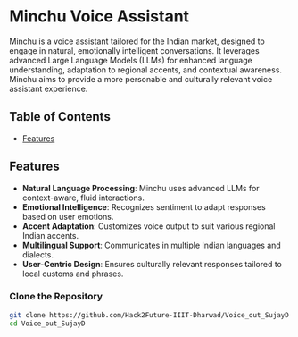 # Minchu Voice Assistant

Minchu is a voice assistant tailored for the Indian market, designed to engage in natural, emotionally intelligent conversations. It leverages advanced Large Language Models (LLMs) for enhanced language understanding, adaptation to regional accents, and contextual awareness. Minchu aims to provide a more personable and culturally relevant voice assistant experience.

## Table of Contents
- [Features](#features)

## Features
- **Natural Language Processing**: Minchu uses advanced LLMs for context-aware, fluid interactions.
- **Emotional Intelligence**: Recognizes sentiment to adapt responses based on user emotions.
- **Accent Adaptation**: Customizes voice output to suit various regional Indian accents.
- **Multilingual Support**: Communicates in multiple Indian languages and dialects.
- **User-Centric Design**: Ensures culturally relevant responses tailored to local customs and phrases.


### Clone the Repository
```bash
git clone https://github.com/Hack2Future-IIIT-Dharwad/Voice_out_SujayD
cd Voice_out_SujayD
